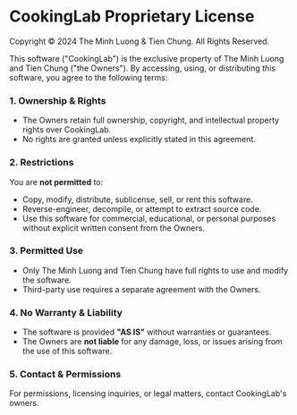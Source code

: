# CookingLab Proprietary License

Copyright © 2024 The Minh Luong & Tien Chung. All Rights Reserved.

This software ("CookingLab") is the exclusive property of The Minh Luong and Tien Chung ("the Owners"). By accessing, using, or distributing this software, you agree to the following terms:

### 1. Ownership & Rights
- The Owners retain full ownership, copyright, and intellectual property rights over CookingLab.
- No rights are granted unless explicitly stated in this agreement.

### 2. Restrictions
You are **not permitted** to:
- Copy, modify, distribute, sublicense, sell, or rent this software.
- Reverse-engineer, decompile, or attempt to extract source code.
- Use this software for commercial, educational, or personal purposes without explicit written consent from the Owners.

### 3. Permitted Use
- Only The Minh Luong and Tien Chung have full rights to use and modify the software.
- Third-party use requires a separate agreement with the Owners.

### 4. No Warranty & Liability
- The software is provided **"AS IS"** without warranties or guarantees.
- The Owners are **not liable** for any damage, loss, or issues arising from the use of this software.

### 5. Contact & Permissions
For permissions, licensing inquiries, or legal matters, contact CookingLab's owners.
